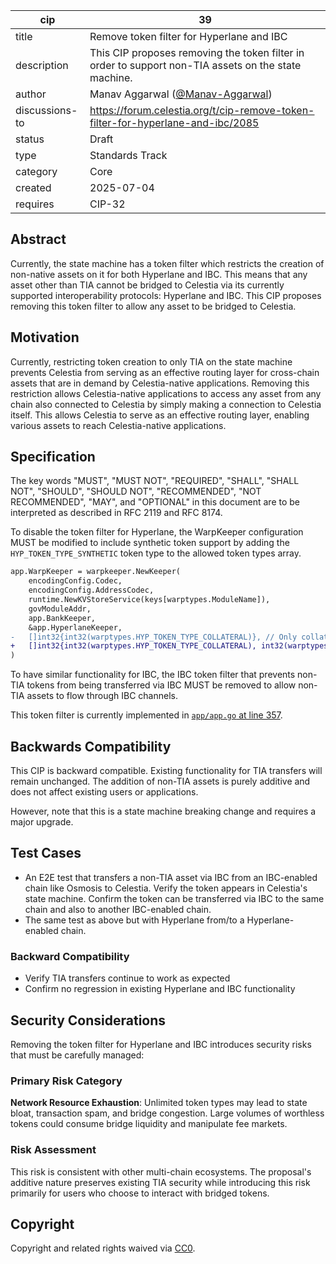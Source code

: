 | cip | 39 |
| - | - |
| title | Remove token filter for Hyperlane and IBC |
| description | This CIP proposes removing the token filter in order to support non-TIA assets on the state machine. |
| author | Manav Aggarwal ([@Manav-Aggarwal](https://github.com/Manav-Aggarwal)) |
| discussions-to | <https://forum.celestia.org/t/cip-remove-token-filter-for-hyperlane-and-ibc/2085> |
| status | Draft |
| type | Standards Track |
| category | Core |
| created | 2025-07-04 |
| requires | CIP-32 |

## Abstract

Currently, the state machine has a token filter which restricts the creation of non-native assets on it for both Hyperlane and IBC. This means that any asset other than TIA cannot be bridged to Celestia via its currently supported interoperability protocols: Hyperlane and IBC. This CIP proposes removing this token filter to allow any asset to be bridged to Celestia.

## Motivation

Currently, restricting token creation to only TIA on the state machine prevents Celestia from serving as an effective routing layer for cross-chain assets that are in demand by Celestia-native applications. Removing this restriction allows Celestia-native applications to access any asset from any chain also connected to Celestia by simply making a connection to Celestia itself. This allows Celestia to serve as an effective routing layer, enabling various assets to reach Celestia-native applications.

## Specification

The key words "MUST", "MUST NOT", "REQUIRED", "SHALL", "SHALL NOT", "SHOULD", "SHOULD NOT", "RECOMMENDED", "NOT RECOMMENDED", "MAY", and "OPTIONAL" in this document are to be interpreted as described in RFC 2119 and RFC 8174.

To disable the token filter for Hyperlane, the WarpKeeper configuration MUST be modified to include synthetic token support by adding the `HYP_TOKEN_TYPE_SYNTHETIC` token type to the allowed token types array.

```diff
app.WarpKeeper = warpkeeper.NewKeeper(
    encodingConfig.Codec,
    encodingConfig.AddressCodec,
    runtime.NewKVStoreService(keys[warptypes.ModuleName]),
    govModuleAddr,
    app.BankKeeper,
    &app.HyperlaneKeeper,
-   []int32{int32(warptypes.HYP_TOKEN_TYPE_COLLATERAL)}, // Only collateral tokens
+   []int32{int32(warptypes.HYP_TOKEN_TYPE_COLLATERAL), int32(warptypes.HYP_TOKEN_TYPE_SYNTHETIC)}, // Add synthetic tokens
)
```

To have similar functionality for IBC, the IBC token filter that prevents non-TIA tokens from being transferred via IBC MUST be removed to allow non-TIA assets to flow through IBC channels.

This token filter is currently implemented in [`app/app.go` at line 357](https://github.com/celestiaorg/celestia-app/blob/c1f2a4c5c773f20c25043f98f4b8759b603ce825/app/app.go#L357).

## Backwards Compatibility

This CIP is backward compatible. Existing functionality for TIA transfers will remain unchanged. The addition of non-TIA assets is purely additive and does not affect existing users or applications.

However, note that this is a state machine breaking change and requires a major upgrade.

## Test Cases

- An E2E test that transfers a non-TIA asset via IBC from an IBC-enabled chain like Osmosis to Celestia. Verify the token appears in Celestia's state machine. Confirm the token can be transferred via IBC to the same chain and also to another IBC-enabled chain.
- The same test as above but with Hyperlane from/to a Hyperlane-enabled chain.

### Backward Compatibility

- Verify TIA transfers continue to work as expected
- Confirm no regression in existing Hyperlane and IBC functionality

## Security Considerations

Removing the token filter for Hyperlane and IBC introduces security risks that must be carefully managed:

### Primary Risk Category

**Network Resource Exhaustion**: Unlimited token types may lead to state bloat, transaction spam, and bridge congestion. Large volumes of worthless tokens could consume bridge liquidity and manipulate fee markets.

### Risk Assessment

This risk is consistent with other multi-chain ecosystems. The proposal's additive nature preserves existing TIA security while introducing this risk primarily for users who choose to interact with bridged tokens.

## Copyright

Copyright and related rights waived via [CC0](https://github.com/celestiaorg/CIPs/blob/main/LICENSE).

